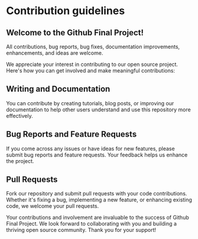 # Contribution guidelines

## Welcome to the Github Final Project!

All contributions, bug reports, bug fixes, documentation improvements, enhancements, and ideas are welcome.

We appreciate your interest in contributing to our open source project. Here's how you can get involved and make meaningful contributions:

## Writing and Documentation

You can contribute by creating tutorials, blog posts, or improving our documentation to help other users understand and use this repository more effectively.

## Bug Reports and Feature Requests

If you come across any issues or have ideas for new features, please submit bug reports and feature requests. Your feedback helps us enhance the project.

## Pull Requests

Fork our repository and submit pull requests with your code contributions. Whether it's fixing a bug, implementing a new feature, or enhancing existing code, we welcome your pull requests.

Your contributions and involvement are invaluable to the success of Github Final Project. We look forward to collaborating with you and building a thriving open source community. Thank you for your support!
